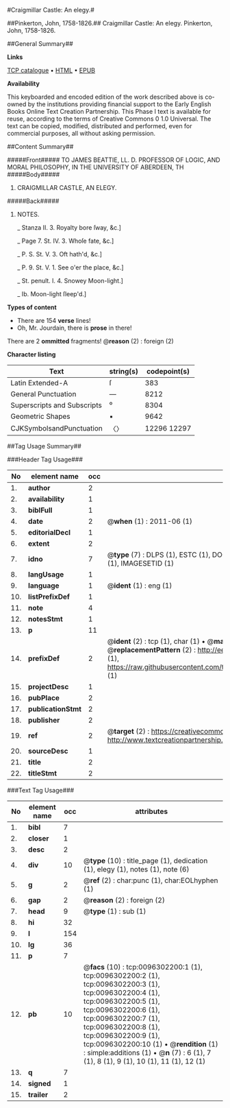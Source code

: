 #Craigmillar Castle: An elegy.#

##Pinkerton, John, 1758-1826.##
Craigmillar Castle: An elegy.
Pinkerton, John, 1758-1826.

##General Summary##

**Links**

[TCP catalogue](http://www.ota.ox.ac.uk/tcp/)  • 
[HTML](http://tei.it.ox.ac.uk/tcp/Texts-HTML/free/004/004802844.html)  • 
[EPUB](http://tei.it.ox.ac.uk/tcp/Texts-EPUB/free/004/004802844.epub)

**Availability**

This keyboarded and encoded edition of the
	       work described above is co-owned by the institutions
	       providing financial support to the Early English Books
	       Online Text Creation Partnership. This Phase I text is
	       available for reuse, according to the terms of Creative
	       Commons 0 1.0 Universal. The text can be copied,
	       modified, distributed and performed, even for
	       commercial purposes, all without asking permission.


##Content Summary##

#####Front#####
TO JAMES BEATTIE, LL. D. PROFESSOR OF LOGIC, AND MORAL PHILOSOPHY, IN THE UNIVERSITY OF ABERDEEN, TH
#####Body#####

1. CRAIGMILLAR CASTLE, AN ELEGY.

#####Back#####

1. NOTES.

    _ Stanza II. 3. Royalty bore ſway, &c.]

    _ Page 7. St. IV. 3. Whoſe fate, &c.]

    _ P. S. St. V. 3. Oft hath'd, &c.]

    _ P. 9. St. V. 1. See o'er the place, &c.]

    _ St. penult. l. 4. Snowey Moon-light.]

    _ Ib. Moon-light ſleep'd.]

**Types of content**

  * There are 154 **verse** lines!
  * Oh, Mr. Jourdain, there is **prose** in there!

There are 2 **ommitted** fragments! 
 @__reason__ (2) : foreign (2)

**Character listing**


|Text|string(s)|codepoint(s)|
|---|---|---|
|Latin Extended-A|ſ|383|
|General Punctuation|—|8212|
|Superscripts             and Subscripts|⁰|8304|
|Geometric Shapes|▪|9642|
|CJKSymbolsandPunctuation|〈〉|12296 12297|

##Tag Usage Summary##

###Header Tag Usage###

|No|element name|occ|attributes|
|---|---|---|---|
|1.|__author__|2||
|2.|__availability__|1||
|3.|__biblFull__|1||
|4.|__date__|2| @__when__ (1) : 2011-06 (1)|
|5.|__editorialDecl__|1||
|6.|__extent__|2||
|7.|__idno__|7| @__type__ (7) : DLPS (1), ESTC (1), DOCNO (1), TCP (1), GALEDOCNO (1), CONTENTSET (1), IMAGESETID (1)|
|8.|__langUsage__|1||
|9.|__language__|1| @__ident__ (1) : eng (1)|
|10.|__listPrefixDef__|1||
|11.|__note__|4||
|12.|__notesStmt__|1||
|13.|__p__|11||
|14.|__prefixDef__|2| @__ident__ (2) : tcp (1), char (1)  •  @__matchPattern__ (2) : ([0-9\-]+):([0-9IVX]+) (1), (.+) (1)  •  @__replacementPattern__ (2) : http://eebo.chadwyck.com/downloadtiff?vid=$1&page=$2 (1), https://raw.githubusercontent.com/textcreationpartnership/Texts/master/tcpchars.xml#$1 (1)|
|15.|__projectDesc__|1||
|16.|__pubPlace__|2||
|17.|__publicationStmt__|2||
|18.|__publisher__|2||
|19.|__ref__|2| @__target__ (2) : https://creativecommons.org/publicdomain/zero/1.0/ (1), http://www.textcreationpartnership.org/docs/. (1)|
|20.|__sourceDesc__|1||
|21.|__title__|2||
|22.|__titleStmt__|2||


###Text Tag Usage###

|No|element name|occ|attributes|
|---|---|---|---|
|1.|__bibl__|7||
|2.|__closer__|1||
|3.|__desc__|2||
|4.|__div__|10| @__type__ (10) : title_page (1), dedication (1), elegy (1), notes (1), note (6)|
|5.|__g__|2| @__ref__ (2) : char:punc (1), char:EOLhyphen (1)|
|6.|__gap__|2| @__reason__ (2) : foreign (2)|
|7.|__head__|9| @__type__ (1) : sub (1)|
|8.|__hi__|32||
|9.|__l__|154||
|10.|__lg__|36||
|11.|__p__|7||
|12.|__pb__|10| @__facs__ (10) : tcp:0096302200:1 (1), tcp:0096302200:2 (1), tcp:0096302200:3 (1), tcp:0096302200:4 (1), tcp:0096302200:5 (1), tcp:0096302200:6 (1), tcp:0096302200:7 (1), tcp:0096302200:8 (1), tcp:0096302200:9 (1), tcp:0096302200:10 (1)  •  @__rendition__ (1) : simple:additions (1)  •  @__n__ (7) : 6 (1), 7 (1), 8 (1), 9 (1), 10 (1), 11 (1), 12 (1)|
|13.|__q__|7||
|14.|__signed__|1||
|15.|__trailer__|2||
